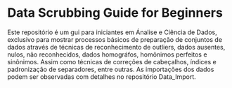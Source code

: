 # Data Scrubbing Guide for Beginners
Este repositório é um gui para iniciantes em Ánalise e Ciência de Dados, exclusivo para mostrar processos básicos de preparação de conjuntos de dados através de técnicas de reconhecimento de outliers, dados ausentes, nulos, não reconhecidos, dados homográfos, homônimos perfeitos e sinônimos. Assim como técnicas de correções de cabeçalhos, índices e  padronização de separadores, entre outras. As importações dos dados podem ser observadas com detalhes no repositório Data_Import.
